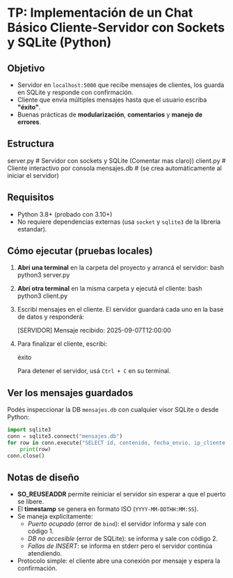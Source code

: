 # TP: Implementación de un Chat Básico Cliente-Servidor con Sockets y SQLite (Python)

## Objetivo
- Servidor en `localhost:5000` que recibe mensajes de clientes, los guarda en SQLite y responde con confirmación.
- Cliente que envía múltiples mensajes hasta que el usuario escriba **"éxito"**.
- Buenas prácticas de **modularización**, **comentarios** y **manejo de errores**.

## Estructura
server.py      # Servidor con sockets y SQLite (Comentar mas claro))
client.py      # Cliente interactivo por consola
mensajes.db    # (se crea automáticamente al iniciar el servidor)


## Requisitos
- Python 3.8+ (probado con 3.10+)
- No requiere dependencias externas (usa `socket` y `sqlite3` de la librería estandar).

## Cómo ejecutar (pruebas locales)
1. **Abrí una terminal** en la carpeta del proyecto y arrancá el servidor:
   bash
   python3 server.py
   

2. **Abrí otra terminal** en la misma carpeta y ejecutá el cliente:
   bash
   python3 client.py
   

3. Escribí mensajes en el cliente. El servidor guardará cada uno en la base de datos y responderá:

   [SERVIDOR] Mensaje recibido: 2025-09-07T12:00:00
   

4. Para finalizar el cliente, escribi:
   
   éxito
   
   Para detener el servidor, usá `Ctrl + C` en su terminal.

## Ver los mensajes guardados
Podés inspeccionar la DB `mensajes.db` con cualquier visor SQLite o desde Python:
```python
import sqlite3
conn = sqlite3.connect("mensajes.db")
for row in conn.execute("SELECT id, contenido, fecha_envio, ip_cliente FROM mensajes ORDER BY id;"):
    print(row)
conn.close()
```

## Notas de diseño
- **SO_REUSEADDR** permite reiniciar el servidor sin esperar a que el puerto se libere.
- El **timestamp** se genera en formato ISO (`YYYY-MM-DDTHH:MM:SS`).
- Se maneja explícitamente:
  - *Puerto ocupado* (error de `bind`): el servidor informa y sale con código 1.
  - *DB no accesible* (error de SQLite): se informa y sale con código 2.
  - *Fallas de INSERT*: se informa en stderr pero el servidor continúa atendiendo.
- Protocolo simple: el cliente abre una conexión por mensaje y espera la confirmación.



